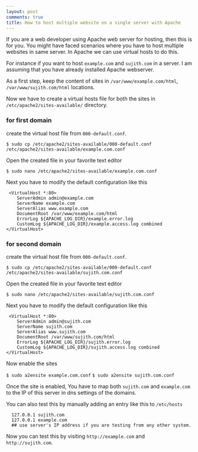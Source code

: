 ```yaml
---
layout: post
comments: true
title: How to host multiple website on a single server with Apache
---
```



If you are a web developer using Apache web server for hosting, then this is for you.
You might have faced scenarios where you have to host multiple websites in same server. In Apache we can use virtual hosts to do this.

For instance if you want to host `example.com` and `sujith.com` in a server. I am assuming that you have already installed Apache webserver.

As a first step, keep the content of sites in `/var/www/example.com/html`, `/var/www/sujith.com/html` locations.

Now we have to create a virtual hosts file for both the sites in `/etc/apache2/sites-available/` directory.

### for first domain

create the virtual host file from `000-default.conf`.

`$ sudo cp /etc/apache2/sites-available/000-default.conf /etc/apache2/sites-available/example.com.conf`

Open the created file in your favorite text editor

`$ sudo nano /etc/apache2/sites-available/example.com.conf`

Next you have to modify the default configuration like this

```
 <VirtualHost *:80>
    ServerAdmin admin@example.com
    ServerName example.com
    ServerAlias www.example.com
    DocumentRoot /var/www/example.com/html
    ErrorLog ${APACHE_LOG_DIR}/example.error.log
    CustomLog ${APACHE_LOG_DIR}/example.access.log combined
</VirtualHost> 

```

### for second domain

create the virtual host file from `000-default.conf`.

`$ sudo cp /etc/apache2/sites-available/000-default.conf /etc/apache2/sites-available/sujith.com.conf`

Open the created file in your favorite text editor

`$ sudo nano /etc/apache2/sites-available/sujith.com.conf`

Next you have to modify the default configuration like this

```
 <VirtualHost *:80>
    ServerAdmin admin@sujith.com
    ServerName sujith.com
    ServerAlias www.sujith.com
    DocumentRoot /var/www/sujith.com/html
    ErrorLog ${APACHE_LOG_DIR}/sujith.error.log
    CustomLog ${APACHE_LOG_DIR}/sujith.access.log combined
</VirtualHost> 

```
Now enable the sites

`$ sudo a2ensite example.com.conf`
`$ sudo a2ensite sujith.com.conf`

Once the site is enabled, You have to map both `sujith.com` and `example.com` to the IP of this server in dns settings of the domains.

You can also test this by manually adding an entry like this to `/etc/hosts`

```
  127.0.0.1 sujith.com
  127.0.0.1 example.com
  ## use server's IP address if you are testing from any other system.
```

Now you can test this by visiting `http://example.com` and `http://sujith.com`.
